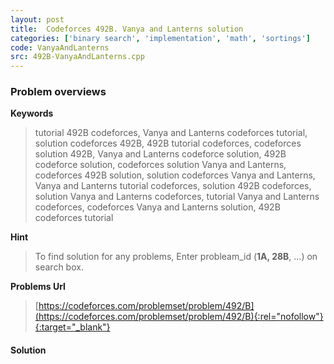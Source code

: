 ```yaml
---
layout: post
title:  Codeforces 492B. Vanya and Lanterns solution
categories: ['binary search', 'implementation', 'math', 'sortings']
code: VanyaAndLanterns
src: 492B-VanyaAndLanterns.cpp
---
```

### **Problem overviews**

**Keywords**
> tutorial 492B codeforces, Vanya and Lanterns codeforces tutorial, solution codeforces 492B, 492B tutorial codeforces, codeforces solution 492B, Vanya and Lanterns codeforce solution, 492B codeforce solution, codeforces solution Vanya and Lanterns, codeforces 492B solution, solution codeforces Vanya and Lanterns, Vanya and Lanterns tutorial codeforces, solution 492B codeforces, solution Vanya and Lanterns codeforces, tutorial Vanya and Lanterns codeforces, codeforces Vanya and Lanterns solution, 492B codeforces tutorial

**Hint**
> To find solution for any problems, Enter probleam_id (**1A, 28B**, ...) on search box. 

**Problems Url**
> [https://codeforces.com/problemset/problem/492/B](https://codeforces.com/problemset/problem/492/B){:rel="nofollow"}{:target="_blank"}

#### **Solution**



